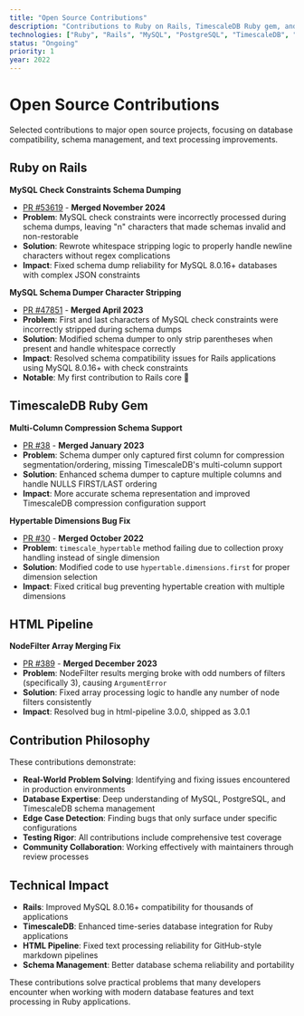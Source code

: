 ```yaml
---
title: "Open Source Contributions"
description: "Contributions to Ruby on Rails, TimescaleDB Ruby gem, and HTML Pipeline, focusing on database schema handling, MySQL compatibility, and text processing."
technologies: ["Ruby", "Rails", "MySQL", "PostgreSQL", "TimescaleDB", "HTML Processing"]
status: "Ongoing"
priority: 1
year: 2022
---
```


# Open Source Contributions

Selected contributions to major open source projects, focusing on database compatibility, schema management, and text processing improvements.

## Ruby on Rails

**MySQL Check Constraints Schema Dumping**
- [PR #53619](https://github.com/rails/rails/pull/53619) - **Merged November 2024**
- **Problem**: MySQL check constraints were incorrectly processed during schema dumps, leaving "n" characters that made schemas invalid and non-restorable
- **Solution**: Rewrote whitespace stripping logic to properly handle newline characters without regex complications
- **Impact**: Fixed schema dump reliability for MySQL 8.0.16+ databases with complex JSON constraints

**MySQL Schema Dumper Character Stripping**
- [PR #47851](https://github.com/rails/rails/pull/47851) - **Merged April 2023**  
- **Problem**: First and last characters of MySQL check constraints were incorrectly stripped during schema dumps
- **Solution**: Modified schema dumper to only strip parentheses when present and handle whitespace correctly
- **Impact**: Resolved schema compatibility issues for Rails applications using MySQL 8.0.16+ with check constraints
- **Notable**: My first contribution to Rails core 🎉

## TimescaleDB Ruby Gem

**Multi-Column Compression Schema Support**
- [PR #38](https://github.com/timescale/timescaledb-ruby/pull/38) - **Merged January 2023**
- **Problem**: Schema dumper only captured first column for compression segmentation/ordering, missing TimescaleDB's multi-column support
- **Solution**: Enhanced schema dumper to capture multiple columns and handle NULLS FIRST/LAST ordering
- **Impact**: More accurate schema representation and improved TimescaleDB compression configuration support

**Hypertable Dimensions Bug Fix**
- [PR #30](https://github.com/timescale/timescaledb-ruby/pull/30) - **Merged October 2022**
- **Problem**: `timescale_hypertable` method failing due to collection proxy handling instead of single dimension
- **Solution**: Modified code to use `hypertable.dimensions.first` for proper dimension selection
- **Impact**: Fixed critical bug preventing hypertable creation with multiple dimensions

## HTML Pipeline

**NodeFilter Array Merging Fix**
- [PR #389](https://github.com/gjtorikian/html-pipeline/pull/389) - **Merged December 2023**
- **Problem**: NodeFilter results merging broke with odd numbers of filters (specifically 3), causing `ArgumentError`
- **Solution**: Fixed array processing logic to handle any number of node filters consistently
- **Impact**: Resolved bug in html-pipeline 3.0.0, shipped as 3.0.1

## Contribution Philosophy

These contributions demonstrate:

- **Real-World Problem Solving**: Identifying and fixing issues encountered in production environments
- **Database Expertise**: Deep understanding of MySQL, PostgreSQL, and TimescaleDB schema management
- **Edge Case Detection**: Finding bugs that only surface under specific configurations
- **Testing Rigor**: All contributions include comprehensive test coverage
- **Community Collaboration**: Working effectively with maintainers through review processes

## Technical Impact

- **Rails**: Improved MySQL 8.0.16+ compatibility for thousands of applications
- **TimescaleDB**: Enhanced time-series database integration for Ruby applications  
- **HTML Pipeline**: Fixed text processing reliability for GitHub-style markdown pipelines
- **Schema Management**: Better database schema reliability and portability

These contributions solve practical problems that many developers encounter when working with modern database features and text processing in Ruby applications.